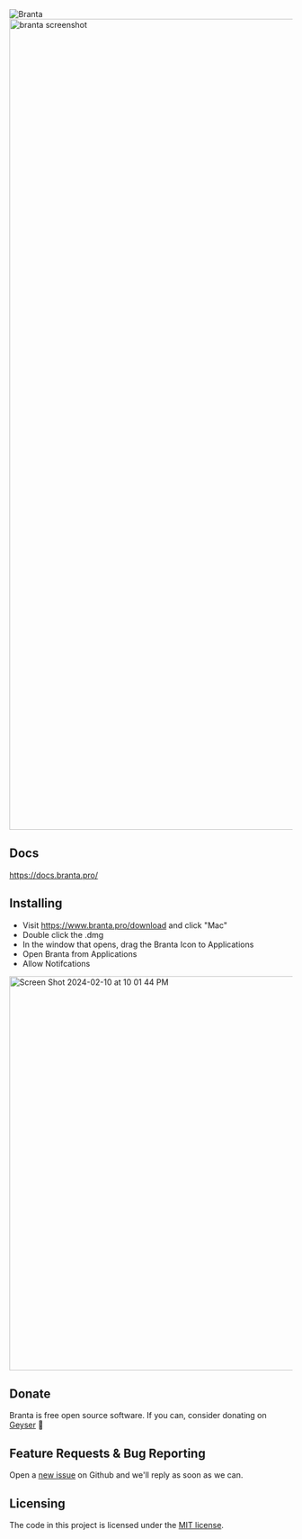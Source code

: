 <picture>
  <source media="(prefers-color-scheme: dark)" srcset="branta/Assets.xcassets/goldwhitecropped.imageset/goldwhitecropped.png">
  <source media="(prefers-color-scheme: light)" srcset="branta/Assets.xcassets/goldblackcropped.imageset/goldblackcropped.jpeg">
  <img alt="Branta" src="Branta/Assets/goldblackcropped.jpg">
</picture>

<img width="1440" alt="branta screenshot" src="https://github.com/BrantaOps/branta-mac/assets/74844722/5206d7a4-7380-4fec-8a8e-d0ac7b69643f">



## Docs
https://docs.branta.pro/

## Installing

- Visit https://www.branta.pro/download and click "Mac"
- Double click the .dmg
- In the window that opens, drag the Branta Icon to Applications
- Open Branta from Applications
- Allow Notifcations
<img width="700" alt="Screen Shot 2024-02-10 at 10 01 44 PM" src="https://github.com/BrantaOps/branta-mac/assets/74844722/2d678f46-ffd5-4362-8f59-302b740c5b20">

## Donate

Branta is free open source software. If you can, consider donating on [Geyser](https://geyser.fund/project/branta) 🙏

## Feature Requests & Bug Reporting

Open a [new issue](https://github.com/BrantaOps/branta-mac/issues/new) on Github and we'll reply as soon as we can.

## Licensing

The code in this project is licensed under the [MIT license](LICENSE).
